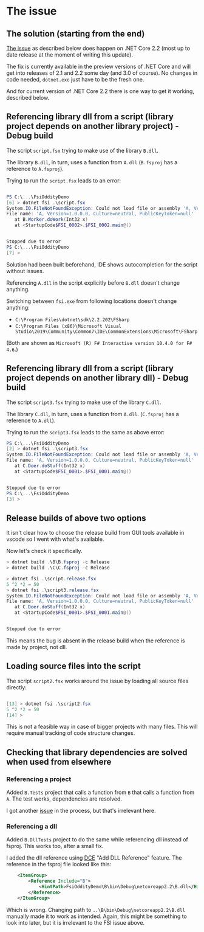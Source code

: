# The issue

## The solution (starting from the end)

[The issue](https://github.com/Microsoft/visualfsharp/issues/6662) as described below does happen on .NET Core 2.2 (most up to date release at the moment of writing this update).

The fix is currently available in the preview versions of .NET Core and will get into releases of 2.1 and 2.2 some day (and 3.0 of course). No changes in code  needed, `dotnet.exe` just have to be the fresh one.

And for current version of .NET Core 2.2 there is one way to get it working, described below.

## Referencing library dll from a script (library project depends on another library project) - Debug build

The script `script.fsx` trying to make use of the library `B.dll`.

The library `B.dll`, in turn, uses a function from `A.dll` (`B.fsproj` has a reference to `A.fsproj`).

Trying to run the `script.fsx` leads to an error:

```powershell

PS C:\...\FsiOddityDemo
[6] > dotnet fsi .\script.fsx
System.IO.FileNotFoundException: Could not load file or assembly 'A, Version=1.0.0.0, Culture=neutral, PublicKeyToken=null'. The system cannot find the file specified.
File name: 'A, Version=1.0.0.0, Culture=neutral, PublicKeyToken=null'
   at B.Worker.doWork(Int32 x)
   at <StartupCode$FSI_0002>.$FSI_0002.main@()


Stopped due to error
PS C:\...\FsiOddityDemo
[7] >

```

Solution had been built beforehand, IDE shows autocompletion for the script without issues.

Referencing `A.dll` in the script explicitly before `B.dll` doesn't change anything.

Switching between `fsi.exe` from following locations doesn't change anything:

* `C:\Program Files\dotnet\sdk\2.2.202\FSharp`
* `C:\Program Files (x86)\Microsoft Visual Studio\2019\Community\Common7\IDE\CommonExtensions\Microsoft\FSharp`

(Both are shown as `Microsoft (R) F# Interactive version 10.4.0 for F# 4.6`.)

## Referencing library dll from a script (library project depends on another library dll) - Debug build

The script `script3.fsx` trying to make use of the library `C.dll`.

The library `C.dll`, in turn, uses a function from `A.dll`. (`C.fsproj` has a reference to `A.dll`).

Trying to run the `script3.fsx` leads to the same as above error:

```powershell
PS C:\...\FsiOddityDemo
[2] > dotnet fsi .\script3.fsx
System.IO.FileNotFoundException: Could not load file or assembly 'A, Version=1.0.0.0, Culture=neutral, PublicKeyToken=null'. The system cannot find the file specified.
File name: 'A, Version=1.0.0.0, Culture=neutral, PublicKeyToken=null'
   at C.Doer.doStuff(Int32 x)
   at <StartupCode$FSI_0001>.$FSI_0001.main@()


Stopped due to error
PS C:\...\FsiOddityDemo
[3] >
```

## Release builds of above two options

It isn't clear how to choose the release build from GUI tools available in vscode so I went with what's available.

Now let's check it specifically.

```powershell
> dotnet build .\B\B.fsproj -c Release
> dotnet build .\C\C.fsproj -c Release

> dotnet fsi .\script.release.fsx
5 ^2 *2 = 50
> dotnet fsi .\script3.release.fsx
System.IO.FileNotFoundException: Could not load file or assembly 'A, Version=1.0.0.0, Culture=neutral, PublicKeyToken=null'. The system cannot find the file specified.
File name: 'A, Version=1.0.0.0, Culture=neutral, PublicKeyToken=null'
   at C.Doer.doStuff(Int32 x)
   at <StartupCode$FSI_0001>.$FSI_0001.main@()


Stopped due to error
```

This means the bug is absent in the release build when the reference is made by project, not dll.

## Loading source files into the script

The script `script2.fsx` works around the issue by loading all source files directly:

```powershell

[13] > dotnet fsi .\script2.fsx
5 ^2 *2 = 50
[14] >

```

This is not a feasible way in case of bigger projects with many files. This will require manual tracking of code structure changes.

## Checking that library dependencies are solved when used from elsewhere

### Referencing a project

Added `B.Tests` project that calls a function from `B` that calls a function from `A`. The test works, dependencies are resolved.

I got another [issue](https://github.com/ionide/ionide-vscode-fsharp/issues/924) in the process, but that's irrelevant here.

### Referencing a dll

Added `B.DllTests` project to do the same while referencing dll instead of fsproj. This works too, after a small fix.

I added the dll reference using [DCE](https://marketplace.visualstudio.com/items?itemName=kishoreithadi.dotnet-core-essentials) "Add DLL Reference" feature. The reference in the fsproj file looked like this:

```xml
    <ItemGroup>
        <Reference Include="B">
            <HintPath>FsiOddityDemo\B\bin\Debug\netcoreapp2.2\B.dll</HintPath>
        </Reference>
    </ItemGroup>
```

Which is wrong. Changing path to `..\B\bin\Debug\netcoreapp2.2\B.dll` manually made it to work as intended. Again, this might be something to look into later, but it is irrelevant to the FSI issue above.
